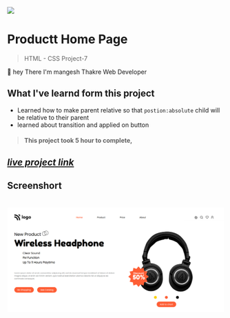 ![](https://img.shields.io/badge/Live%20Project%207-Product%20Home%20Pagee-brightgreen)

# Productt Home Page
> HTML - CSS Project-7 

🙌 hey There I'm mangesh Thakre Web Developer 
##  What I've learnd form this project 
 
 - Learned how to make parent relative so that `postion:absolute` child will be relative to their parent
 - learned about transition and applied on button

> #### This project took 5 hour to complete, 

 ##  _[live project link](https://full-stack-js-html-css-project-7.netlify.app "HTML-CSS_Project-6" )_

## Screenshort
![alt text](https://github.com/MangeshThakre/HTML-CSS-Project-7/blob/master/porject-7.png)
=======

